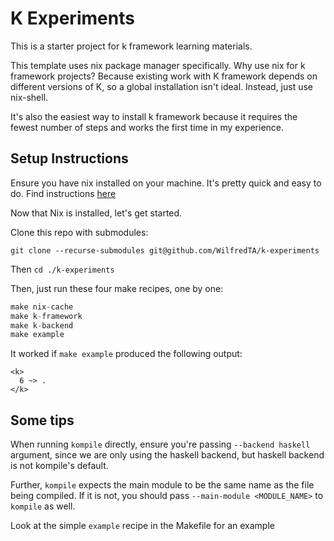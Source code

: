 # K Experiments

This is a starter project for k framework learning materials.

This template uses nix package manager specifically. Why use nix for k framework projects? Because existing work with K framework depends on different versions of K, so a global installation isn't ideal. Instead, just use nix-shell.

It's also the easiest way to install k framework because it requires the fewest number of steps and works the first time in my experience.


## Setup Instructions
Ensure you have nix installed on your machine. It's pretty quick and easy to do. Find instructions [here](https://nixos.org/download.html)

Now that Nix is installed, let's get started.

Clone this repo with submodules:

`git clone --recurse-submodules git@github.com/WilfredTA/k-experiments`

Then `cd ./k-experiments`

Then, just run these four make recipes, one by one:

```nix
make nix-cache
make k-framework
make k-backend
make example
```

It worked if `make example` produced the following output:

```k
<k>
  6 ~> .
</k>
```

## Some tips
When running `kompile` directly, ensure you're passing `--backend haskell` argument, since we are only using the haskell backend, but haskell backend is not kompile's default.

Further, `kompile` expects the main module to be the same name as the file being compiled. If it is not, you should pass `--main-module <MODULE_NAME>` to `kompile` as well.

Look at the simple `example` recipe in the Makefile for an example